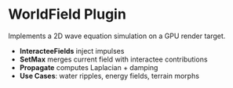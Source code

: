 # WorldField Plugin

Implements a 2D wave equation simulation on a GPU render target.

- **InteracteeFields** inject impulses
- **SetMax** merges current field with interactee contributions
- **Propagate** computes Laplacian + damping
- **Use Cases**: water ripples, energy fields, terrain morphs
